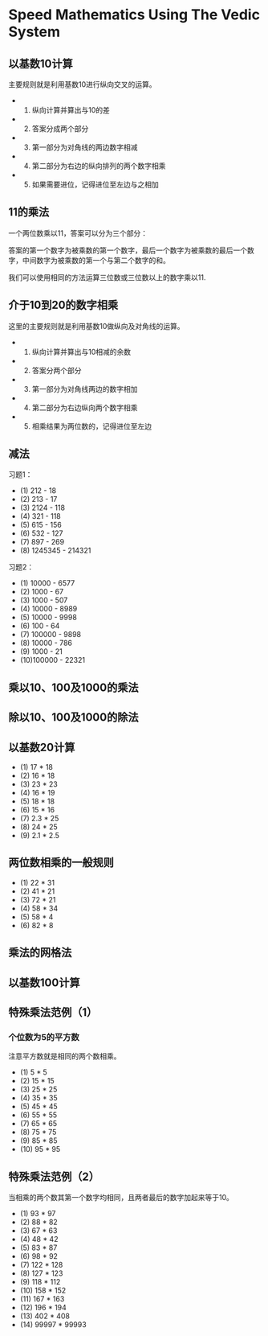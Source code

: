 # Speed Mathematics Using The Vedic System

## 以基数10计算

主要规则就是利用基数10进行纵向交叉的运算。

* 1. 纵向计算并算出与10的差
* 2. 答案分成两个部分
* 3. 第一部分为对角线的两边数字相减
* 4. 第二部分为右边的纵向排列的两个数字相乘
* 5. 如果需要进位，记得进位至左边与之相加

## 11的乘法

一个两位数乘以11，答案可以分为三个部分：

答案的第一个数字为被乘数的第一个数字，最后一个数字为被乘数的最后一个数字，中间数字为被乘数的第一个与第二个数字的和。

我们可以使用相同的方法运算三位数或三位数以上的数字乘以11.

## 介于10到20的数字相乘

这里的主要规则就是利用基数10做纵向及对角线的运算。

* 1. 纵向计算并算出与10相减的余数
* 2. 答案分两个部分
* 3. 第一部分为对角线两边的数字相加
* 4. 第二部分为右边纵向两个数字相乘
* 5. 相乘结果为两位数的，记得进位至左边

## 减法

习题1：

* (1) 212 - 18
* (2) 213 - 17
* (3) 2124 - 118
* (4) 321 - 118
* (5) 615 - 156
* (6) 532 - 127
* (7) 897 - 269
* (8) 1245345 - 214321

习题2：

* (1) 10000 - 6577
* (2) 1000 - 67
* (3) 1000 - 507
* (4) 10000 - 8989
* (5) 10000 - 9998
* (6) 100 - 64
* (7) 100000 - 9898
* (8) 10000 - 786
* (9) 1000 - 21
* (10)100000 - 22321

## 乘以10、100及1000的乘法

## 除以10、100及1000的除法

## 以基数20计算

* (1) 17 * 18
* (2) 16 * 18
* (3) 23 * 23
* (4) 16 * 19
* (5) 18 * 18
* (6) 15 * 16
* (7) 2.3 * 25
* (8) 24 * 25
* (9) 2.1 * 2.5

## 两位数相乘的一般规则

* (1) 22 * 31
* (2) 41 * 21
* (3) 72 * 21
* (4) 58 * 34
* (5) 58 * 4
* (6) 82 * 8

## 乘法的网格法

## 以基数100计算

## 特殊乘法范例（1）

### 个位数为5的平方数

注意平方数就是相同的两个数相乘。

* (1) 5 * 5
* (2) 15 * 15
* (3) 25 * 25
* (4) 35 * 35
* (5) 45 * 45
* (6) 55 * 55
* (7) 65 * 65
* (8) 75 * 75
* (9) 85 * 85
* (10) 95 * 95

## 特殊乘法范例（2）

当相乘的两个数其第一个数字均相同，且两者最后的数字加起来等于10。

* (1) 93 * 97
* (2) 88 * 82
* (3) 67 * 63
* (4) 48 * 42
* (5) 83 * 87
* (6) 98 * 92
* (7) 122 * 128
* (8) 127 * 123
* (9) 118 * 112
* (10) 158 * 152
* (11) 167 * 163
* (12) 196 * 194
* (13) 402 * 408
* (14) 99997 * 99993

















